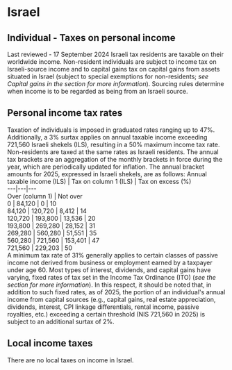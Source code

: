 # Israel
## Individual - Taxes on personal income
Last reviewed - 17 September 2024
Israeli tax residents are taxable on their worldwide income.
Non-resident individuals are subject to income tax on Israeli-source income and to capital gains tax on capital gains from assets situated in Israel (subject to special exemptions for non-residents; _see Capital gains in the section for more information_). Sourcing rules determine when income is to be regarded as being from an Israeli source.
## Personal income tax rates
Taxation of individuals is imposed in graduated rates ranging up to 47%. Additionally, a 3% surtax applies on annual taxable income exceeding 721,560 Israeli shekels (ILS), resulting in a 50% maximum income tax rate. Non-residents are taxed at the same rates as Israeli residents. The annual tax brackets are an aggregation of the monthly brackets in force during the year, which are periodically updated for inflation. The annual bracket amounts for 2025, expressed in Israeli shekels, are as follows:
Annual taxable income (ILS) | Tax on column 1 (ILS) | Tax on excess (%)  
---|---|---  
Over (column 1) | Not over  
0 | 84,120 | 0 | 10  
84,120 | 120,720 | 8,412 | 14  
120,720 | 193,800 | 13,536 | 20  
193,800 | 269,280 | 28,152 | 31  
269,280 | 560,280 | 51,551 | 35  
560,280 | 721,560 | 153,401 | 47  
721,560 | 229,203 | 50  
A minimum tax rate of 31% generally applies to certain classes of passive income not derived from business or employment earned by a taxpayer under age 60.
Most types of interest, dividends, and capital gains have varying, fixed rates of tax set in the Income Tax Ordinance (ITO) (_see the section for more information_). In this respect, it should be noted that, in addition to such fixed rates, as of 2025, the portion of an individual's annual income from capital sources (e.g., capital gains, real estate appreciation, dividends, interest, CPI linkage differentials, rental income, passive royalties, etc.) exceeding a certain threshold (NIS 721,560 in 2025) is subject to an additional surtax of 2%.
## Local income taxes
There are no local taxes on income in Israel.
